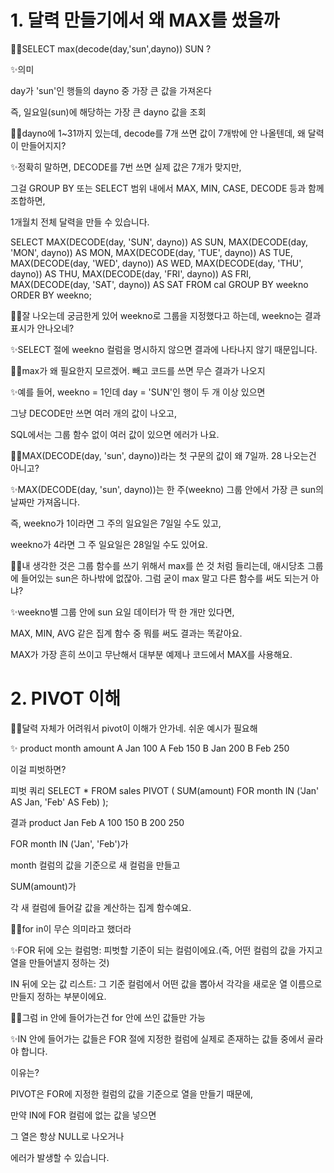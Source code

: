 # 1. 달력 만들기에서 왜 MAX를 썼을까

🤷‍♀️SELECT max(decode(day,'sun',dayno)) SUN ?

✨의미

day가 'sun'인 행들의 dayno 중 가장 큰 값을 가져온다

즉, 일요일(sun)에 해당하는 가장 큰 dayno 값을 조회

🤷‍♀️dayno에 1~31까지 있는데, decode를 7개 쓰면 값이 7개밖에 안 나올텐데, 왜 달력이 만들어지지?

✨정확히 말하면, DECODE를 7번 쓰면 실제 값은 7개가 맞지만,

그걸 GROUP BY 또는 SELECT 범위 내에서 MAX, MIN, CASE, DECODE 등과 함께 조합하면,

1개월치 전체 달력을 만들 수 있습니다.

SELECT
  MAX(DECODE(day, 'SUN', dayno)) AS SUN,
  MAX(DECODE(day, 'MON', dayno)) AS MON,
  MAX(DECODE(day, 'TUE', dayno)) AS TUE,
  MAX(DECODE(day, 'WED', dayno)) AS WED,
  MAX(DECODE(day, 'THU', dayno)) AS THU,
  MAX(DECODE(day, 'FRI', dayno)) AS FRI,
  MAX(DECODE(day, 'SAT', dayno)) AS SAT
FROM cal
GROUP BY weekno
ORDER BY weekno;

🤷‍♀️잘 나오는데 궁금한게 있어 weekno로 그룹을 지정했다고 하는데, weekno는 결과 표시가 안나오네?

✨SELECT 절에 weekno 컬럼을 명시하지 않으면 결과에 나타나지 않기 때문입니다.

🤷‍♀️max가 왜 필요한지 모르겠어. 빼고 코드를 쓰면 무슨 결과가 나오지

✨예를 들어, weekno = 1인데 day = 'SUN'인 행이 두 개 이상 있으면

그냥 DECODE만 쓰면 여러 개의 값이 나오고,

SQL에서는 그룹 함수 없이 여러 값이 있으면 에러가 나요.

🤷‍♀️MAX(DECODE(day, 'sun', dayno))라는 첫 구문의 값이 왜 7일까. 28 나오는건 아니고?

✨MAX(DECODE(day, 'sun', dayno))는 한 주(weekno) 그룹 안에서 가장 큰 sun의 날짜만 가져옵니다.

즉, weekno가 1이라면 그 주의 일요일은 7일일 수도 있고,

weekno가 4라면 그 주 일요일은 28일일 수도 있어요.

🤷‍♀️내 생각한 것은 그룹 함수를 쓰기 위해서 max를 쓴 것 처럼 들리는데, 애시당초 그룹에 들어있는 sun은 하나밖에 없잖아. 그럼 굳이 max 말고 다른 함수를 써도 되는거 아냐?

✨weekno별 그룹 안에 sun 요일 데이터가 딱 한 개만 있다면,

MAX, MIN, AVG 같은 집계 함수 중 뭐를 써도 결과는 똑같아요.

MAX가 가장 흔히 쓰이고 무난해서 대부분 예제나 코드에서 MAX를 사용해요.


# 2. PIVOT 이해

🤷‍♀️달력 자체가 어려워서 pivot이 이해가 안가네. 쉬운 예시가 필요해

✨
product	month	amount
A	Jan	100
A	Feb	150
B	Jan	200
B	Feb	250

이걸 피벗하면?

피벗 쿼리
SELECT *
FROM sales
PIVOT (
  SUM(amount)
  FOR month IN ('Jan' AS Jan, 'Feb' AS Feb)
);

결과
product	Jan	Feb
A	100	150
B	200	250

FOR month IN ('Jan', 'Feb')가

month 컬럼의 값을 기준으로 새 컬럼을 만들고

SUM(amount)가

각 새 컬럼에 들어갈 값을 계산하는 집계 함수예요.

🤷‍♀️for in이 무슨 의미라고 했더라

✨FOR 뒤에 오는 컬럼명: 피벗할 기준이 되는 컬럼이에요.(즉, 어떤 컬럼의 값을 가지고 열을 만들어낼지 정하는 것)

IN 뒤에 오는 값 리스트: 그 기준 컬럼에서 어떤 값을 뽑아서 각각을 새로운 열 이름으로 만들지 정하는 부분이에요.

🤷‍♀️그럼 in 안에 들어가는건 for 안에 쓰인 값들만 가능

✨IN 안에 들어가는 값들은 FOR 절에 지정한 컬럼에 실제로 존재하는 값들 중에서 골라야 합니다.

이유는?

PIVOT은 FOR에 지정한 컬럼의 값을 기준으로 열을 만들기 때문에,

만약 IN에 FOR 컬럼에 없는 값을 넣으면

그 열은 항상 NULL로 나오거나

에러가 발생할 수 있습니다.
